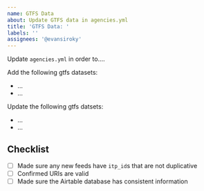 ```yaml
---
name: GTFS Data
about: Update GTFS data in agencies.yml
title: 'GTFS Data: '
labels: ''
assignees: '@evansiroky'
---
```


Update `agencies.yml` in order to....

Add the following gtfs datasets:  

- ...
- ...

Update the following gtfs datsets:  

- ...
- ...

## Checklist

- [ ] Made sure any new feeds have `itp_id`s that are not duplicative
- [ ] Confirmed URIs are valid  
- [ ] Made sure the Airtable database has consistent information
